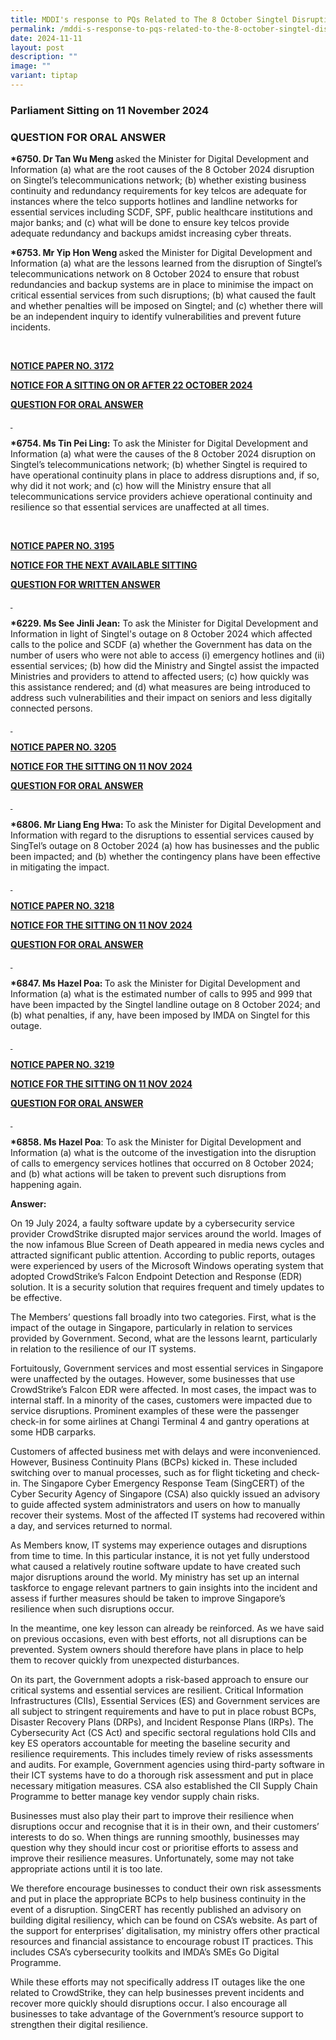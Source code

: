 ```yaml
---
title: MDDI's response to PQs Related to The 8 October Singtel Disruption
permalink: /mddi-s-response-to-pqs-related-to-the-8-october-singtel-disruption/
date: 2024-11-11
layout: post
description: ""
image: ""
variant: tiptap
---
```

<h3>Parliament Sitting on 11 November 2024</h3>
<h3>QUESTION FOR ORAL ANSWER</h3>
<p><strong>*6750. Dr Tan Wu Meng </strong>asked the Minister for Digital
Development and Information (a) what are the root causes of the 8 October
2024 disruption on Singtel’s telecommunications network; (b) whether existing
business continuity and redundancy requirements for key telcos are adequate
for instances where the telco supports hotlines and landline networks for
essential services including SCDF, SPF, public healthcare institutions
and major banks; and (c) what will be done to ensure key telcos provide
adequate redundancy and backups amidst increasing cyber threats.</p>
<p><strong>*6753. Mr Yip Hon Weng </strong>asked the Minister for Digital
Development and Information (a) what are the lessons learned from the disruption
of Singtel’s telecommunications network on 8 October 2024 to ensure that
robust redundancies and backup systems are in place to minimise the impact
on critical essential services from such disruptions; (b) what caused the
fault and whether penalties will be imposed on Singtel; and (c) whether
there will be an independent inquiry to identify vulnerabilities and prevent
future incidents.&nbsp;</p>
<p>&nbsp;</p>
<p><strong><u>NOTICE PAPER NO. 3172</u></strong>
</p>
<p><strong><u>NOTICE FOR A SITTING ON OR AFTER 22 OCTOBER 2024</u></strong>
</p>
<p><strong><u>QUESTION FOR ORAL ANSWER</u></strong>
</p>
<p><strong><u>&nbsp;</u></strong>
</p>
<p><strong>*6754. Ms Tin Pei Ling:</strong> To ask the Minister for Digital
Development and Information (a) what were the causes of the 8 October 2024
disruption on Singtel’s telecommunications network; (b) whether Singtel
is required to have operational continuity plans in place to address disruptions
and, if so, why did it not work; and (c) how will the Ministry ensure that
all telecommunications service providers achieve operational continuity
and resilience so that essential services are unaffected at all times.</p>
<p>&nbsp;</p>
<p><strong><u>NOTICE PAPER NO. 3195</u></strong>
</p>
<p><strong><u>NOTICE FOR THE NEXT AVAILABLE SITTING</u></strong>
</p>
<p><strong><u>QUESTION FOR WRITTEN ANSWER</u></strong>
</p>
<p><strong><u>&nbsp;</u></strong>
</p>
<p><strong>*6229. Ms See Jinli Jean:</strong> To ask the Minister for Digital
Development and Information in light of Singtel's outage on 8 October 2024
which affected calls to the police and SCDF (a) whether the Government
has data on the number of users who were not able to access (i) emergency
hotlines and (ii) essential services; (b) how did the Ministry and Singtel
assist the impacted Ministries and providers to attend to affected users;
(c) how quickly was this assistance rendered; and (d) what measures are
being introduced to address such vulnerabilities and their impact on seniors
and less digitally connected persons.</p>
<p><strong><u>&nbsp;</u></strong>
</p>
<p><strong><u>NOTICE PAPER NO. 3205</u></strong>
</p>
<p><strong><u>NOTICE FOR THE SITTING ON 11 NOV 2024</u></strong>
</p>
<p><strong><u>QUESTION FOR ORAL ANSWER</u></strong>
</p>
<p><strong><u>&nbsp;</u></strong>
</p>
<p><strong>*6806. Mr Liang Eng Hwa: </strong>To ask the Minister for Digital
Development and Information with regard to the disruptions to essential
services caused by SingTel’s outage on 8 October 2024 (a) how has businesses
and the public been impacted; and (b) whether the contingency plans have
been effective in mitigating the impact.</p>
<p><strong><u>&nbsp;</u></strong>
</p>
<p><strong><u>NOTICE PAPER NO. 3218</u></strong>
</p>
<p><strong><u>NOTICE FOR THE SITTING ON 11 NOV 2024</u></strong>
</p>
<p><strong><u>QUESTION FOR ORAL ANSWER</u></strong>
</p>
<p><strong><u>&nbsp;</u></strong>
</p>
<p><strong>*6847. Ms Hazel Poa: </strong>To ask the Minister for Digital
Development and Information (a) what is the estimated number of calls to
995 and 999 that have been impacted by the Singtel landline outage on 8
October 2024; and (b) what penalties, if any, have been imposed by IMDA
on Singtel for this outage.</p>
<p><strong><u>&nbsp;</u></strong>
</p>
<p><strong><u>NOTICE PAPER NO. 3219</u></strong>
</p>
<p><strong><u>NOTICE FOR THE SITTING ON 11 NOV 2024</u></strong>
</p>
<p><strong><u>QUESTION FOR ORAL ANSWER</u></strong>
</p>
<p><strong><u>&nbsp;</u></strong>
</p>
<p><strong>*6858. Ms Hazel Poa</strong>: To ask the Minister for Digital
Development and Information (a) what is the outcome of the investigation
into the disruption of calls to emergency services hotlines that occurred
on 8 October 2024; and (b) what actions will be taken to prevent such disruptions
from happening again.</p>
<p><strong>Answer:</strong>
</p>
<p>On 19 July 2024, a faulty software update by a cybersecurity service provider
CrowdStrike disrupted major services around the world. Images of the now
infamous Blue Screen of Death appeared in media news cycles and attracted
significant public attention. According to public reports, outages were
experienced by users of the Microsoft Windows operating system that adopted
CrowdStrike’s Falcon Endpoint Detection and Response (EDR) solution. It
is a security solution that requires frequent and timely updates to be
effective.</p>
<p>The Members’ questions fall broadly into two categories. First, what is
the impact of the outage in Singapore, particularly in relation to services
provided by Government. Second, what are the lessons learnt, particularly
in relation to the resilience of our IT systems.</p>
<p>Fortuitously, Government services and most essential services in Singapore
were unaffected by the outages. However, some businesses that use CrowdStrike’s
Falcon EDR were affected. In most cases, the impact was to internal staff.
In a minority of the cases, customers were impacted due to service disruptions.
Prominent examples of these were the passenger check-in for some airlines
at Changi Terminal 4 and gantry operations at some HDB carparks.</p>
<p>Customers of affected business met with delays and were inconvenienced.
However, Business Continuity Plans (BCPs) kicked in. These included switching
over to manual processes, such as for flight ticketing and check-in. The
Singapore Cyber Emergency Response Team (SingCERT) of the Cyber Security
Agency of Singapore (CSA) also quickly issued an advisory to guide affected
system administrators and users on how to manually recover their systems.
Most of the affected IT systems had recovered within a day, and services
returned to normal.</p>
<p>As Members know, IT systems may experience outages and disruptions from
time to time. In this particular instance, it is not yet fully understood
what caused a relatively routine software update to have created such major
disruptions around the world. My ministry has set up an internal taskforce
to engage relevant partners to gain insights into the incident and assess
if further measures should be taken to improve Singapore’s resilience when
such disruptions occur.</p>
<p>In the meantime, one key lesson can already be reinforced. As we have
said on previous occasions, even with best efforts, not all disruptions
can be prevented. System owners should therefore have plans in place to
help them to recover quickly from unexpected disturbances.</p>
<p>On its part, the Government adopts a risk-based approach to ensure our
critical systems and essential services are resilient. Critical Information
Infrastructures (CIIs), Essential Services (ES) and Government services
are all subject to stringent requirements and have to put in place robust
BCPs, Disaster Recovery Plans (DRPs), and Incident Response Plans (IRPs).
The Cybersecurity Act (CS Act) and specific sectoral regulations hold CIIs
and key ES operators accountable for meeting the baseline security and
resilience requirements. This includes timely review of risks assessments
and audits. For example, Government agencies using third-party software
in their ICT systems have to do a thorough risk assessment and put in place
necessary mitigation measures. CSA also established the CII Supply Chain
Programme to better manage key vendor supply chain risks.</p>
<p>Businesses must also play their part to improve their resilience when
disruptions occur and recognise that it is in their own, and their customers’
interests to do so. When things are running smoothly, businesses may question
why they should incur cost or prioritise efforts to assess and improve
their resilience measures. Unfortunately, some may not take appropriate
actions until it is too late.</p>
<p>We therefore encourage businesses to conduct their own risk assessments
and put in place the appropriate BCPs to help business continuity in the
event of a disruption. SingCERT has recently published an advisory on building
digital resiliency, which can be found on CSA’s website. As part of the
support for enterprises’ digitalisation, my ministry offers other practical
resources and financial assistance to encourage robust IT practices. This
includes CSA’s cybersecurity toolkits and IMDA’s SMEs Go Digital Programme.</p>
<p>While these efforts may not specifically address IT outages like the one
related to CrowdStrike, they can help businesses prevent incidents and
recover more quickly should disruptions occur. I also encourage all businesses
to take advantage of the Government’s resource support to strengthen their
digital resilience.</p>